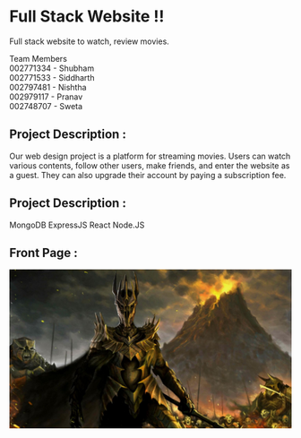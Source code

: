 # Full Stack Website !! 
Full stack website to watch, review movies.

Team Members <br>
002771334 - Shubham <br>
002771533 - Siddharth <br>
002797481 - Nishtha <br>
002979117 - Pranav <br>
002748707 - Sweta <br>

## Project Description :

Our web design project is a platform for streaming movies. Users can watch various contents, follow other users, make friends, and enter the website as a guest. They can also upgrade their account by paying a subscription fee.

## Project Description :

MongoDB
ExpressJS
React
Node.JS

## Front Page :

![Front Page Diagram](https://github.com/PranavWasTaken/Web-Design-FInal-Project/blob/main/movies-front/src/assets/lord_of_the_rings.jpg)
